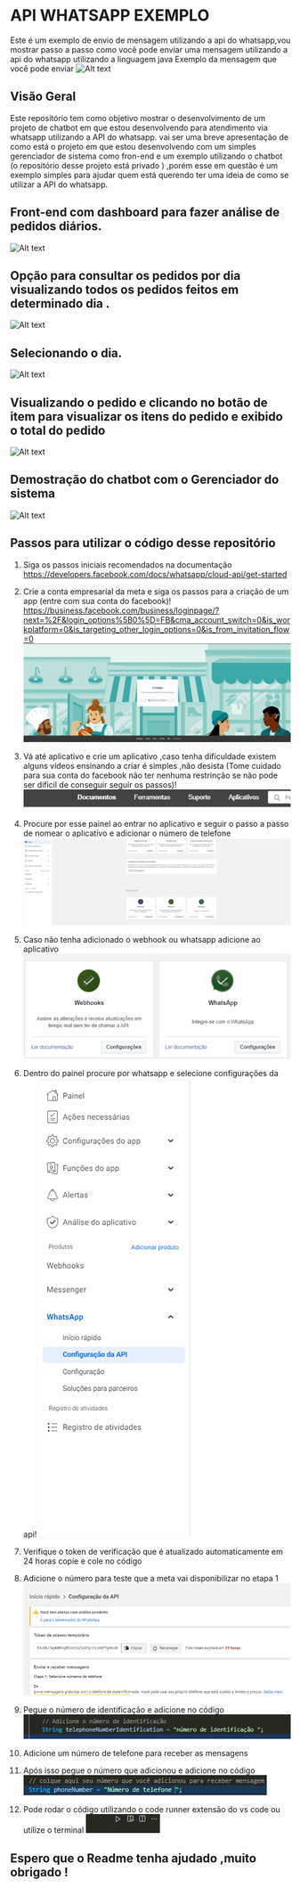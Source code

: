 #  API WHATSAPP EXEMPLO

Este é um exemplo de envio de  mensagem utilizando a api do whatsapp,vou mostrar passo a passo como você pode enviar uma mensagem utilizando a api do whatsapp utilizando a linguagem java
Exemplo da mensagem que você pode enviar 
![Alt text](<Imagem do WhatsApp de 2023-11-24 à(s) 17.59.26_b4d80be4.jpg>)


## Visão Geral  

Este repositório tem como objetivo mostrar o desenvolvimento de um projeto de chatbot em que estou desenvolvendo para atendimento via whatsapp utilizando a API do whatsapp.
vai ser uma breve apresentação de como está o projeto em que estou desenvolvendo com um simples gerenciador de sistema como fron-end e um exemplo utilizando o chatbot (o repositório desse projeto está privado ) ,porém esse em questão é um exemplo simples para ajudar quem está querendo ter uma ideia de como se utilizar a API do whatsapp.

## Front-end com dashboard para fazer análise de pedidos diários.
![Alt text](<Imagem do WhatsApp de 2023-11-22 à(s) 12.31.35_5a3dfdd0.jpg>)

## Opção para consultar os pedidos por dia visualizando todos os pedidos feitos em determinado dia .
![Alt text](<Imagem do WhatsApp de 2023-11-22 à(s) 12.32.43_3015fe3a.jpg>)

## Selecionando o dia.
![Alt text](<Imagem do WhatsApp de 2023-11-22 à(s) 12.33.12_6c57d9e0.jpg>)

## Visualizando o pedido e clicando no botão de item para visualizar os itens do pedido e exibido o total do pedido
![Alt text](<Imagem do WhatsApp de 2023-11-22 à(s) 12.34.30_f2850c82.jpg>)

## Demostração do chatbot com o Gerenciador do sistema
![Alt text](recortado202311241353.gif)


## Passos para utilizar o código desse repositório 
1. Siga os passos iniciais recomendados na documentação 
https://developers.facebook.com/docs/whatsapp/cloud-api/get-started

2. Crie a conta empresarial da meta e siga os passos para a criação de um app (entre com sua conta do facebook)! https://business.facebook.com/business/loginpage/?next=%2F&login_options%5B0%5D=FB&cma_account_switch=0&is_workplatform=0&is_targeting_other_login_options=0&is_from_invitation_flow=0
![Alt text](image.png)

2. Vá até aplicativo e crie um aplicativo ,caso tenha dificuldade existem alguns vídeos ensinando a criar é simples ,não desista (Tome cuidado para sua conta do facebook não ter nenhuma restrinção se não pode ser dificil de conseguir seguir os passos)!
![Alt text](image-1.png)

3. Procure por esse painel ao entrar no aplicativo e seguir o passo a passo de nomear o  aplicativo e adicionar o número de telefone 
![Alt text](image-2.png)

4. Caso não tenha adicionado o webhook ou whatsapp adicione ao aplicativo
![Alt text](image-3.png)

5. Dentro do painel procure por whatsapp e selecione configurações da api!
![Alt text](image-5.png)

6. Verifique o token de verificação que é atualizado automaticamente em 24 horas copie e cole no código 

7. Adicione o número para teste que a meta vai disponibilizar no etapa 1
![Alt text](image-6.png)

8. Pegue o número de identificação e adicione no código 
![Alt text](image-11.png)


9. Adicione um número de telefone para receber as mensagens

10. Após isso pegue o número que adicionou e adicione no código
![Alt text](image-9.png)

11. Pode rodar o código utilizando o code runner extensão do vs code ou utilize o terminal 
![Alt text](image-10.png)


## Espero que o Readme tenha ajudado ,muito obrigado !